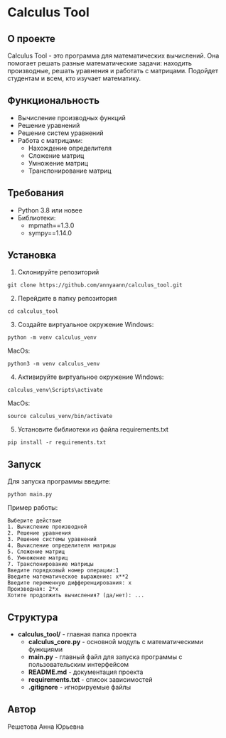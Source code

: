 # Calculus Tool

## О проекте
Calculus Tool - это программа для математических вычислений. Она помогает решать разные математические задачи: находить производные, решать уравнения и работать с матрицами. Подойдет студентам и всем, кто изучает математику.

## Функциональность
- Вычисление производных функций
- Решение уравнений
- Решение систем уравнений
- Работа с матрицами:
  - Нахождение определителя
  - Сложение матриц
  - Умножение матриц
  - Транспонирование матриц

## Требования
- Python 3.8 или новее
- Библиотеки: 
  - mpmath==1.3.0
  - sympy==1.14.0

## Установка
1. Склонируйте репозиторий
```
git clone https://github.com/annyaann/calculus_tool.git
```
2. Перейдите в папку репозитория
```
cd calculus_tool
```
3. Создайте виртуальное окружение
Windows:
```
python -m venv calculus_venv 
```
MacOs:
```
python3 -m venv calculus_venv 
```
4. Активируйте виртуальное окружение
Windows:
```
calculus_venv\Scripts\activate 
```
MacOs:
```
source calculus_venv/bin/activate 
```
5. Установите библиотеки из файла requirements.txt
```
pip install -r requirements.txt
```

## Запуск
Для запуска программы введите:
```
python main.py
```

Пример работы:

```
Выберите действие
1. Вычисление производной
2. Решение уравнения
3. Решение системы уравнений
4. Вычисление определителя матрицы
5. Сложение матриц
6. Умножение матриц
7. Транспонирование матрицы
Введите порядковый номер операции:1
Введите математическое выражение: x**2
Введите переменную дифференцирования: x
Производная: 2*x
Хотите продолжить вычисления? (да/нет): ...
```

## Структура 
- **calculus_tool/** - главная папка проекта
  - **calculus_core.py** - основной модуль с математическими функциями
  - **main.py** - главный файл для запуска программы с пользовательским интерфейсом
  - **README.md** - документация проекта 
  - **requirements.txt** - список зависимостей
  - **.gitignore** - игнорируемые файлы

## Автор
Решетова Анна Юрьевна